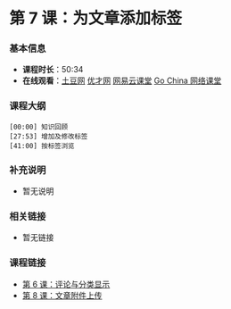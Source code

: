 第 7 课：为文章添加标签
==========================

### 基本信息

- **课程时长**：50:34
- **在线观看**：[土豆网](http://www.tudou.com/programs/view/QpE6LM3Ie2k/) [优才网](http://www.ucai.cn/course/chapter/87/3267/6400) [网易云课堂](http://study.163.com/course/courseLearn.htm?courseId=328001#/learn/video?lessonId=626001&courseId=328001) [Go China 网络课堂](http://edu.go-china.org/course/2/learn#lesson/22)

### 课程大纲

	[00:00] 知识回顾
	[27:53] 增加及修改标签
	[41:00] 按标签浏览
	
### 补充说明

- 暂无说明

### 相关链接

- 暂无链接

### 课程链接

- [第 6 课：评论与分类显示](../lecture6/lecture6.md)
- [第 8 课：文章附件上传](../lecture8/lecture8.md)
